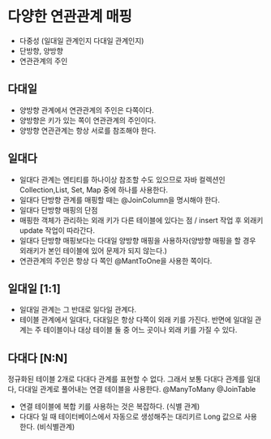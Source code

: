 # 다양한 연관관계 매핑 
- 다중성 (일대일 관계인지 다대일 관계인지)
- 단방향, 양방향
- 연관관계의 주인 

## 다대일 
- 양방향 관계에서 연관관계의 주인은 다쪽이다. 
- 양방향은 키가 있는 쪽이 연관관계의 주인이다. 
- 양방향 연관관계는 항상 서로를 참조해야 한다. 

## 일대다 
- 일대다 관계는 엔티티를 하나이상 참조할 수도 있으므로 자바 컬렉션인 Collection,List, Set, Map 중에 하나를 사용한다. 
- 일대다 단방향 관계를 매핑할 때는 @JoinColumn을 명시해야 한다. 
- 일대다 단방향 매핑의 단점 
 - 매핑한 객체가 관리하는 외래 키가 다른 테이블에 있다는 점 / insert 작업 후 외래키 update 작업이 따라간다. 
- 일대다 단방향 매핑보다는 다대일 양방향 매핑을 사용하자(양방향 매핑을 할 경우 외래키가 본인 테이블에 있어 문제가 되지 않는다.)
- 연관관계의 주인은 항상 다 쪽인 @MantToOne을 사용한 쪽이다. 

## 일대일 [1:1]
- 일대일 관계는 그 반대로 일다일 관계다. 
- 테이블 관계에서 일대다, 다대일은 항상 다쪽이 외래 키를 가진다. 반면에 일대일 관계는 주 테이블이나 대상 테이블 둘 중 어느 곳이나 외래 키를 가질 수 있다. 

## 다대다 [N:N]
정규화된 테이블 2개로 다대다 관계를 표현할 수 없다. 
그래서 보통 다대다 관계를 일대다, 다대일 관계로 풀어내는 연결 테이블을 사용한다. 
@ManyToMany
@JoinTable
- 연결 테이블에 복합 키를 사용하는 것은 복잡하다. (식별 관계)
- 다대다 일 때 테이터베이스에서 자동으로 생성해주는 대리키르 Long 값으로 사용한다. (비식별관계)
